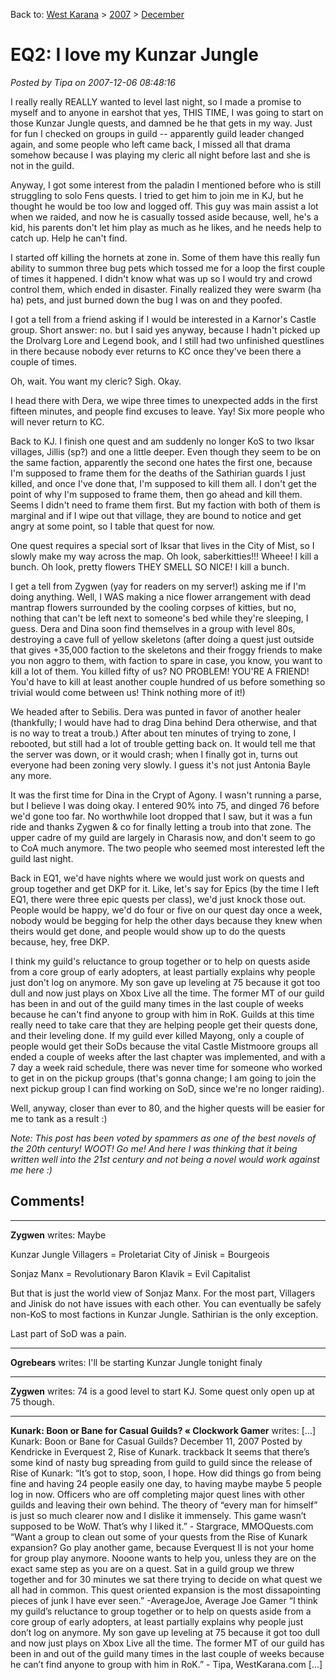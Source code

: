 Back to: [West Karana](/posts/westkarana.md) > [2007](/posts/2007/westkarana.md) > [December](./westkarana.md)
# EQ2: I love my Kunzar Jungle

*Posted by Tipa on 2007-12-06 08:48:16*

I really really REALLY wanted to level last night, so I made a promise to myself and to anyone in earshot that yes, THIS TIME, I was going to start on those Kunzar Jungle quests, and damned be he that gets in my way. Just for fun I checked on groups in guild -- apparently guild leader changed again, and some people who left came back, I missed all that drama somehow because I was playing my cleric all night before last and she is not in the guild.

Anyway, I got some interest from the paladin I mentioned before who is still struggling to solo Fens quests. I tried to get him to join me in KJ, but he thought he would be too low and logged off. This guy was main assist a lot when we raided, and now he is casually tossed aside because, well, he's a kid, his parents don't let him play as much as he likes, and he needs help to catch up. Help he can't find.

I started off killing the hornets at zone in. Some of them have this really fun ability to summon three bug pets which tossed me for a loop the first couple of times it happened. I didn't know what was up so I would try and crowd control them, which ended in disaster. Finally realized they were swarm (ha ha) pets, and just burned down the bug I was on and they poofed.

I got a tell from a friend asking if I would be interested in a Karnor's Castle group. Short answer: no. but I said yes anyway, because I hadn't picked up the Drolvarg Lore and Legend book, and I still had two unfinished questlines in there because nobody ever returns to KC once they've been there a couple of times.

Oh, wait. You want my cleric? Sigh. Okay.

I head there with Dera, we wipe three times to unexpected adds in the first fifteen minutes, and people find excuses to leave. Yay! Six more people who will never return to KC.

Back to KJ. I finish one quest and am suddenly no longer KoS to two Iksar villages, Jillis (sp?) and one a little deeper. Even though they seem to be on the same faction, apparently the second one hates the first one, because I'm supposed to frame them for the deaths of the Sathirian guards I just killed, and once I've done that, I'm supposed to kill them all. I don't get the point of why I'm supposed to frame them, then go ahead and kill them. Seems I didn't need to frame them first. But my faction with both of them is marginal and if I wipe out that village, they are bound to notice and get angry at some point, so I table that quest for now.

One quest requires a special sort of Iksar that lives in the City of Mist, so I slowly make my way across the map. Oh look, saberkitties!!! Wheee! I kill a bunch. Oh look, pretty flowers THEY SMELL SO NICE! I kill a bunch.

I get a tell from Zygwen (yay for readers on my server!) asking me if I'm doing anything. Well, I WAS making a nice flower arrangement with dead mantrap flowers surrounded by the cooling corpses of kitties, but no, nothing that can't be left next to someone's bed while they're sleeping, I guess. Dera and Dina soon find themselves in a group with level 80s, destroying a cave full of yellow skeletons (after doing a quest just outside that gives +35,000 faction to the skeletons and their froggy friends to make you non aggro to them, with faction to spare in case, you know, you want to kill a lot of them. You killed fifty of us? NO PROBLEM! YOU'RE A FRIEND! You'd have to kill at least another couple hundred of us before something so trivial would come between us! Think nothing more of it!)

We headed after to Sebilis. Dera was punted in favor of another healer (thankfully; I would have had to drag Dina behind Dera otherwise, and that is no way to treat a troub.) After about ten minutes of trying to zone, I rebooted, but still had a lot of trouble getting back on. It would tell me that the server was down, or it would crash; when I finally got in, turns out everyone had been zoning very slowly. I guess it's not just Antonia Bayle any more.

It was the first time for Dina in the Crypt of Agony. I wasn't running a parse, but I believe I was doing okay. I entered 90% into 75, and dinged 76 before we'd gone too far. No worthwhile loot dropped that I saw, but it was a fun ride and thanks Zygwen & co for finally letting a troub into that zone. The upper cadre of my guild are largely in Charasis now, and don't seem to go to CoA much anymore. The two people who seemed most interested left the guild last night.

Back in EQ1, we'd have nights where we would just work on quests and group together and get DKP for it. Like, let's say for Epics (by the time I left EQ1, there were three epic quests per class), we'd just knock those out. People would be happy, we'd do four or five on our quest day once a week, nobody would be begging for help the other days because they knew when theirs would get done, and people would show up to do the quests because, hey, free DKP.

I think my guild's reluctance to group together or to help on quests aside from a core group of early adopters, at least partially explains why people just don't log on anymore. My son gave up leveling at 75 because it got too dull and now just plays on Xbox Live all the time. The former MT of our guild has been in and out of the guild many times in the last couple of weeks because he can't find anyone to group with him in RoK. Guilds at this time really need to take care that they are helping people get their quests done, and their leveling done. If my guild ever killed Mayong, only a couple of people would get their SoDs because the vital Castle Mistmoore groups all ended a couple of weeks after the last chapter was implemented, and with a 7 day a week raid schedule, there was never time for someone who worked to get in on the pickup groups (that's gonna change; I am going to join the next pickup group I can find working on SoD, since we're no longer raiding).

Well, anyway, closer than ever to 80, and the higher quests will be easier for me to tank as a result :)

*Note: This post has been voted by spammers as one of the best novels of the 20th century! WOOT! Go me! And here I was thinking that it being written well into the 21st century and not being a novel would work against me here :)*
## Comments!

---

**Zygwen** writes: Maybe

Kunzar Jungle Villagers = Proletariat
City of Jinisk = Bourgeois

Sonjaz Manx = Revolutionary
Baron Klavik = Evil Capitalist

But that is just the world view of Sonjaz Manx. For the most part, Villagers and Jinisk do not have issues with each other. You can eventually be safely non-KoS to most factions in Kunzar Jungle. Sathirian is the only exception.

Last part of SoD was a pain.

---

**Ogrebears** writes: I'll be starting Kunzar Jungle tonight finaly

---

**Zygwen** writes: 74 is a good level to start KJ. Some quest only open up at 75 though.

---

**Kunark: Boon or Bane for Casual Guilds? &laquo; Clockwork Gamer** writes: [...] Kunark: Boon or Bane for Casual Guilds? December 11, 2007 Posted by Kendricke in Everquest 2, Rise of Kunark. trackback It seems that there’s some kind of nasty bug spreading from guild to guild since the release of Rise of Kunark: “It’s got to stop, soon, I hope. How did things go from being fine and having 24 people easily one day, to having maybe maybe 5 people log in now. Officers who are off completing major quest lines with other guilds and leaving their own behind. The theory of “every man for himself” is just so much clearer now and I dislike it immensely. This game wasn’t supposed to be WoW. That’s why I liked it.” - Stargrace, MMOQuests.com “Want a group to clean out some of your quests from the Rise of Kunark expansion? Go play another game, because Everquest II is not your home for group play anymore. Nooone wants to help you, unless they are on the exact same step as you are on a quest. Sat in a guild group we threw together and for 30 minutes we sat there trying to decide on what quest we all had in common. This quest oriented expansion is the most dissapointing pieces of junk I have ever seen.” -AverageJoe, Average Joe Gamer “I think my guild’s reluctance to group together or to help on quests aside from a core group of early adopters, at least partially explains why people just don’t log on anymore. My son gave up leveling at 75 because it got too dull and now just plays on Xbox Live all the time. The former MT of our guild has been in and out of the guild many times in the last couple of weeks because he can’t find anyone to group with him in RoK.” - Tipa, WestKarana.com [...]

